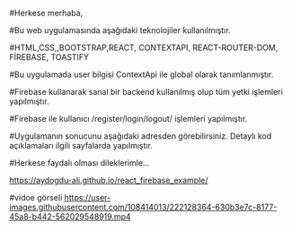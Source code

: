 #Herkese merhaba,

#Bu web uygulamasında aşağıdaki teknolojiler kullanılmıştır.

#HTML,CSS,,BOOTSTRAP,REACT, CONTEXTAPI, REACT-ROUTER-DOM, FİREBASE, TOASTIFY 

#Bu uygulamada user bilgisi ContextApi ile global olarak tanımlanmıştır.

#Firebase kullanarak sanal bir backend kullanılmış olup tüm yetki işlemleri yapılmıştır.

#Firebase ile kullanıcı /register/login/logout/ işlemleri  yapılmıştır.

#Uygulamanın sonucunu aşağıdaki adresden görebilirsiniz. Detaylı kod açıklamaları ilgili sayfalarda yapılmıştır.

#Herkese faydalı olması dileklerimle...

https://aydogdu-ali.github.io/react_firebase_example/


#vidoe görseli
https://user-images.githubusercontent.com/108414013/222128364-630b3e7c-8177-45a8-b442-562029548919.mp4

